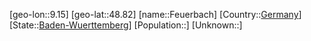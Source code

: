 ﻿---
location: [48.82,9.15]
type: City
tags:
- geo/City


SpocWebEntityId: 30160
isDeleted: false
confidential: public

---
[geo-lon::9.15]
[geo-lat::48.82]
[name::Feuerbach]
[Country::[Germany](geo/Continent/Europe/Germany.md)]
[State::[Baden-Wuerttemberg](geo/Continent/Europe/Germany/Baden-Wuerttemberg.md)]
[Population::]
[Unknown::]

